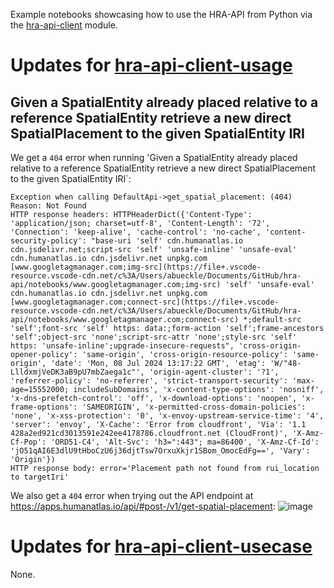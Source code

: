 Example notebooks showcasing how to use the HRA-API from Python via the [hra-api-client](https://pypi.org/project/hra-api-client/) module.

# Updates for [hra-api-client-usage](hra-api-client-usage)

## Given a SpatialEntity already placed relative to a reference SpatialEntity retrieve a new direct SpatialPlacement to the given SpatialEntity IRI
We get a `404` error when running 'Given a SpatialEntity already placed relative to a reference SpatialEntity retrieve a new direct SpatialPlacement to the given SpatialEntity IRI`:
```
Exception when calling DefaultApi->get_spatial_placement: (404)
Reason: Not Found
HTTP response headers: HTTPHeaderDict({'Content-Type': 'application/json; charset=utf-8', 'Content-Length': '72', 'Connection': 'keep-alive', 'cache-control': 'no-cache', 'content-security-policy': "base-uri 'self' cdn.humanatlas.io cdn.jsdelivr.net;script-src 'self' 'unsafe-inline' 'unsafe-eval' cdn.humanatlas.io cdn.jsdelivr.net unpkg.com [www.googletagmanager.com;img-src](https://file+.vscode-resource.vscode-cdn.net/c%3A/Users/abueckle/Documents/GitHub/hra-api/notebooks/www.googletagmanager.com;img-src) 'self' 'unsafe-eval' cdn.humanatlas.io cdn.jsdelivr.net unpkg.com [www.googletagmanager.com;connect-src](https://file+.vscode-resource.vscode-cdn.net/c%3A/Users/abueckle/Documents/GitHub/hra-api/notebooks/www.googletagmanager.com;connect-src) *;default-src 'self';font-src 'self' https: data:;form-action 'self';frame-ancestors 'self';object-src 'none';script-src-attr 'none';style-src 'self' https: 'unsafe-inline';upgrade-insecure-requests", 'cross-origin-opener-policy': 'same-origin', 'cross-origin-resource-policy': 'same-origin', 'date': 'Mon, 08 Jul 2024 13:17:22 GMT', 'etag': 'W/"48-LlldxmjVeDK3aB9pU7mbZaega1c"', 'origin-agent-cluster': '?1', 'referrer-policy': 'no-referrer', 'strict-transport-security': 'max-age=15552000; includeSubDomains', 'x-content-type-options': 'nosniff', 'x-dns-prefetch-control': 'off', 'x-download-options': 'noopen', 'x-frame-options': 'SAMEORIGIN', 'x-permitted-cross-domain-policies': 'none', 'x-xss-protection': '0', 'x-envoy-upstream-service-time': '4', 'server': 'envoy', 'X-Cache': 'Error from cloudfront', 'Via': '1.1 428a2ed921cd3013591e242ee4178786.cloudfront.net (CloudFront)', 'X-Amz-Cf-Pop': 'ORD51-C4', 'Alt-Svc': 'h3=":443"; ma=86400', 'X-Amz-Cf-Id': 'jO51qAI6E3dlU9tHboCzU6j36djtTsw7OrxuXkjr1SBom_OmocEdFg==', 'Vary': 'Origin'})
HTTP response body: error='Placement path not found from rui_location to targetIri'
```

We also get a `404` error when trying out the API endpoint at https://apps.humanatlas.io/api/#post-/v1/get-spatial-placement: 
![image](https://github.com/x-atlas-consortia/hra-api/assets/22821046/0e4de29e-1f9b-4241-913f-4245cc394cae)

# Updates for [hra-api-client-usecase](hra-api-client-usecase)
None.